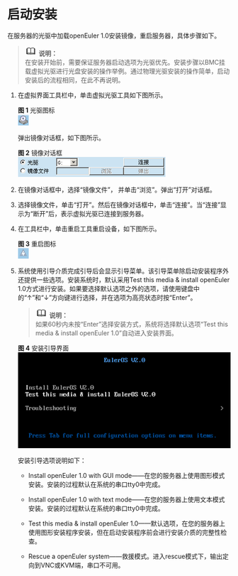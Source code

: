 # 启动安装<a name="ZH-CN_TOPIC_0187280593"></a>

在服务器的光驱中加载openEuler 1.0安装镜像，重启服务器，具体步骤如下。

>![](public_sys-resources/icon-note.gif) **说明：**   
>在安装开始前，需要保证服务器启动选项为光驱优先。安装步骤以BMC挂载虚拟光驱进行光盘安装的操作举例。通过物理光驱安装的操作简单，启动安装后的流程相同，在此不再说明。  

1.  在虚拟界面工具栏中，单击虚拟光驱工具如下图所示。

    **图 1**  光驱图标<a name="zh-cn_topic_0151920806_f6ff7658b349942ea87f4521c0256c32e"></a>  
    ![](figures/光驱图标.png "光驱图标")

    弹出镜像对话框，如下图所示。

    **图 2**  镜像对话框<a name="zh-cn_topic_0151920806_fb74fb37f86cd423aacf34bddedd6841a"></a>  
    ![](figures/镜像对话框.png "镜像对话框")

2.  在镜像对话框中，选择“镜像文件”， 并单击“浏览”。弹出“打开”对话框。
3.  选择镜像文件，单击“打开”。然后在镜像对话框中，单击“连接”。当“连接”显示为“断开”后，表示虚拟光驱已连接到服务器。
4.  在工具栏中，单击重启工具重启设备，如下图所示。

    **图 3**  重启图标<a name="zh-cn_topic_0151920806_f0d1f4f5f96de47b48c64b3535b2b60d1"></a>  
    ![](figures/重启图标.png "重启图标")

5.  系统使用引导介质完成引导后会显示引导菜单。该引导菜单除启动安装程序外还提供一些选项。安装系统时，默认采用Test this media & install openEuler 1.0方式进行安装。如果要选择默认选项之外的选项，请使用键盘中的“↑”和“↓”方向键进行选择，并在选项为高亮状态时按“Enter”。

    >![](public_sys-resources/icon-note.gif) **说明：**   
    >如果60秒内未按“Enter”选择安装方式，系统将选择默认选项“Test this media & install openEuler 1.0”自动进入安装界面。  

    **图 4**  安装引导界面<a name="fig1601161484619"></a>  
    ![](figures/安装引导界面.png "安装引导界面")

    安装引导选项说明如下：

    -   Install openEuler 1.0 with GUI mode——在您的服务器上使用图形模式安装。安装的过程默认在系统的串口tty0中完成。

    -   Install openEuler 1.0 with text mode——在您的服务器上使用文本模式安装。安装的过程默认在系统的串口tty0中完成。
    -   Test this media & install openEuler 1.0——默认选项，在您的服务器上使用图形安装程序安装，但在启动安装程序前会进行安装介质的完整性检查。

    -   Rescue a openEuler system——救援模式。进入rescue模式下，输出定向到VNC或KVM端，串口不可用。


